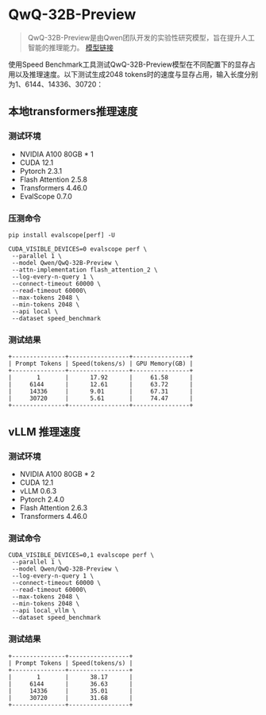 # QwQ-32B-Preview

> QwQ-32B-Preview是由Qwen团队开发的实验性研究模型，旨在提升人工智能的推理能力。 [模型链接](https://modelscope.cn/models/Qwen/QwQ-32B-Preview/summary)

使用Speed Benchmark工具测试QwQ-32B-Preview模型在不同配置下的显存占用以及推理速度。以下测试生成2048 tokens时的速度与显存占用，输入长度分别为1、6144、14336、30720：

## 本地transformers推理速度


### 测试环境

- NVIDIA A100 80GB * 1
- CUDA 12.1
- Pytorch 2.3.1
- Flash Attention 2.5.8
- Transformers 4.46.0
- EvalScope 0.7.0


### 压测命令
```shell
pip install evalscope[perf] -U
```
```shell
CUDA_VISIBLE_DEVICES=0 evalscope perf \
 --parallel 1 \
 --model Qwen/QwQ-32B-Preview \
 --attn-implementation flash_attention_2 \
 --log-every-n-query 1 \
 --connect-timeout 60000 \
 --read-timeout 60000\
 --max-tokens 2048 \
 --min-tokens 2048 \
 --api local \
 --dataset speed_benchmark
```

### 测试结果
```text
+---------------+-----------------+----------------+
| Prompt Tokens | Speed(tokens/s) | GPU Memory(GB) |
+---------------+-----------------+----------------+
|       1       |      17.92      |     61.58      |
|     6144      |      12.61      |     63.72      |
|     14336     |      9.01       |     67.31      |
|     30720     |      5.61       |     74.47      |
+---------------+-----------------+----------------+
```

## vLLM 推理速度

### 测试环境
- NVIDIA A100 80GB * 2
- CUDA 12.1
- vLLM 0.6.3
- Pytorch 2.4.0
- Flash Attention 2.6.3
- Transformers 4.46.0

### 测试命令
```shell
CUDA_VISIBLE_DEVICES=0,1 evalscope perf \
 --parallel 1 \
 --model Qwen/QwQ-32B-Preview \
 --log-every-n-query 1 \
 --connect-timeout 60000 \
 --read-timeout 60000\
 --max-tokens 2048 \
 --min-tokens 2048 \
 --api local_vllm \
 --dataset speed_benchmark
```

### 测试结果
```text
+---------------+-----------------+
| Prompt Tokens | Speed(tokens/s) |
+---------------+-----------------+
|       1       |      38.17      |
|     6144      |      36.63      |
|     14336     |      35.01      |
|     30720     |      31.68      |
+---------------+-----------------+
```